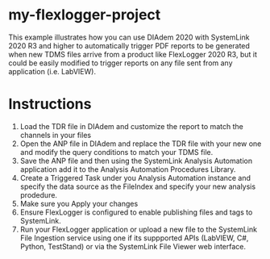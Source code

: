 # my-flexlogger-project
 This example illustrates how you can use DIAdem 2020 with SystemLink 2020 R3 and higher to automatically trigger PDF reports to be generated when new TDMS files arrive from a product like FlexLogger 2020 R3, but it could be easily modified to trigger reports on any file sent from any application (i.e. LabVIEW).
 
 # Instructions
 1. Load the TDR file in DIAdem and customize the report to match the channels in your files
 2. Open the ANP file in DIAdem and replace the TDR file with your new one and modify the query conditions to match your TDMS file.
 3. Save the ANP file and then using the SystemLink Analysis Automation application add it to the Analysis Automation Procedures Library.
 4. Create a Triggered Task under you Analysis Automation instance and specify the data source as the FileIndex and specify your new analysis prodedure.
 5. Make sure you Apply your changes
 6. Ensure FlexLogger is configured to enable publishing files and tags to SystemLink.
 7. Run your FlexLogger application or upload a new file to the SystemLink File Ingestion service using one if its suppported APIs (LabVIEW, C#, Python, TestStand) or via the SystemLink File Viewer web interface.
